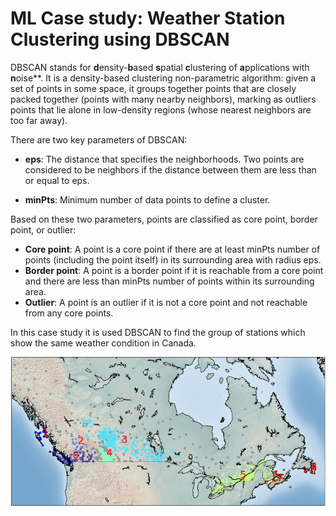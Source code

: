 # ML Case study: Weather Station Clustering using DBSCAN 


DBSCAN stands for **d**ensity-**b**ased **s**patial **c**lustering of **a**pplications with **n**oise**. It is a density-based clustering non-parametric algorithm: given a set of points in some space,
it groups together points that are closely packed together (points with many nearby neighbors), marking as outliers points that lie alone in low-density regions (whose nearest neighbors are too far away).

There are two key parameters of DBSCAN:

- **eps**: The distance that specifies the neighborhoods. Two points are considered to be neighbors if the distance between them are less than or equal to eps.

- **minPts**: Minimum number of data points to define a cluster.

Based on these two parameters, points are classified as core point, border point, or outlier:

- **Core point**: A point is a core point if there are at least minPts number of points (including the point itself) in its surrounding area with radius eps.
- **Border point**: A point is a border point if it is reachable from a core point and there are less than minPts number of points within its surrounding area.
- **Outlier**: A point is an outlier if it is not a core point and not reachable from any core points.

In this case study it is used DBSCAN to find the group of stations which show the same weather condition in Canada.

![img](weatherdbscan.png)

